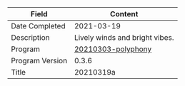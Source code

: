 Field | Content
--- | ---
Date Completed | 2021-03-19
Description | Lively winds and bright vibes.
Program | [20210303-polyphony](https://github.com/dolphinOfDelphi/20210303-polyphony)
Program Version | 0.3.6
Title | 20210319a

